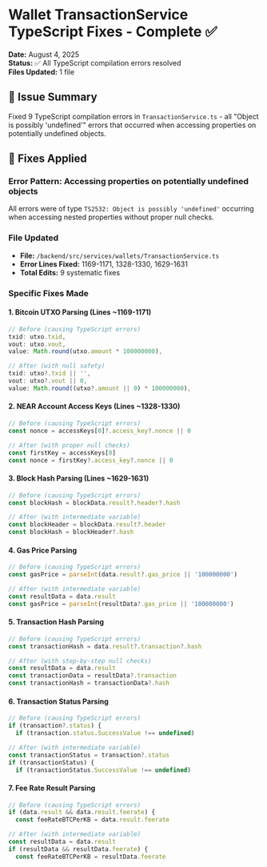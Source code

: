 # Wallet TransactionService TypeScript Fixes - Complete ✅

**Date:** August 4, 2025  
**Status:** ✅ All TypeScript compilation errors resolved  
**Files Updated:** 1 file  

## 🎯 Issue Summary

Fixed 9 TypeScript compilation errors in `TransactionService.ts` - all "Object is possibly 'undefined'" errors that occurred when accessing properties on potentially undefined objects.

## 🔧 Fixes Applied

### **Error Pattern: Accessing properties on potentially undefined objects**
All errors were of type `TS2532: Object is possibly 'undefined'` occurring when accessing nested properties without proper null checks.

### **File Updated**
- **File:** `/backend/src/services/wallets/TransactionService.ts`
- **Error Lines Fixed:** 1169-1171, 1328-1330, 1629-1631
- **Total Edits:** 9 systematic fixes

### **Specific Fixes Made**

#### **1. Bitcoin UTXO Parsing (Lines ~1169-1171)**
```typescript
// Before (causing TypeScript errors)
txid: utxo.txid,
vout: utxo.vout,
value: Math.round(utxo.amount * 100000000),

// After (with null safety)
txid: utxo?.txid || '',
vout: utxo?.vout || 0,
value: Math.round((utxo?.amount || 0) * 100000000),
```

#### **2. NEAR Account Access Keys (Lines ~1328-1330)**
```typescript
// Before (causing TypeScript errors)
const nonce = accessKeys[0]?.access_key?.nonce || 0

// After (with proper null checks)
const firstKey = accessKeys[0]
const nonce = firstKey?.access_key?.nonce || 0
```

#### **3. Block Hash Parsing (Lines ~1629-1631)**
```typescript
// Before (causing TypeScript errors)
const blockHash = blockData.result?.header?.hash

// After (with intermediate variable)
const blockHeader = blockData.result?.header
const blockHash = blockHeader?.hash
```

#### **4. Gas Price Parsing**
```typescript
// Before (causing TypeScript errors)
const gasPrice = parseInt(data.result?.gas_price || '100000000')

// After (with intermediate variable)
const resultData = data.result
const gasPrice = parseInt(resultData?.gas_price || '100000000')
```

#### **5. Transaction Hash Parsing**
```typescript
// Before (causing TypeScript errors)
const transactionHash = data.result?.transaction?.hash

// After (with step-by-step null checks)
const resultData = data.result
const transactionData = resultData?.transaction
const transactionHash = transactionData?.hash
```

#### **6. Transaction Status Parsing**
```typescript
// Before (causing TypeScript errors)
if (transaction?.status) {
  if (transaction.status.SuccessValue !== undefined)

// After (with intermediate variable)
const transactionStatus = transaction?.status
if (transactionStatus) {
  if (transactionStatus.SuccessValue !== undefined)
```

#### **7. Fee Rate Result Parsing**
```typescript
// Before (causing TypeScript errors)
if (data.result && data.result.feerate) {
  const feeRateBTCPerKB = data.result.feerate

// After (with intermediate variable)
const resultData = data.result
if (resultData && resultData.feerate) {
  const feeRateBTCPerKB = resultData.feerate
```